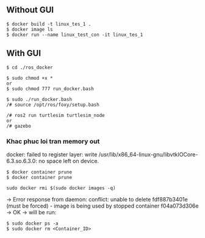 ## Without GUI

```
$ docker build -t linux_tes_1 .
$ docker image ls
$ docker run --name linux_test_con -it linux_tes_1
```

## With GUI

```
$ cd ./ros_docker
```

```
$ sudo chmod +x *
or
$ sudo chmod 777 run_docker.bash
```

```
$ sudo ./run_docker.bash
/# source /opt/ros/foxy/setup.bash
```

```
/# ros2 run turtlesim turtlesim_node
or
/# gazebo
```

### Khac phuc loi tran memory out

docker: failed to register layer: write /usr/lib/x86_64-linux-gnu/libvtkIOCore-6.3.so.6.3.0: no space left on device.

```
$ docker container prune
$ docker container prune
```

```
sudo docker rmi $(sudo docker images -q)
```

-> Error response from daemon: conflict: unable to delete fdf887b3401e (must be forced) - image is being used by stopped container f04a073d306e
-> OK -> will be run:

```
$ sudo docker ps -a
$ sudo docker rm <Container_ID>
```

